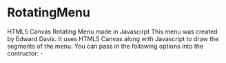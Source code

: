 # RotatingMenu
HTML5 Canvas Rotating Menu made in Javascirpt
This menu was created by Edward Davis. 
It uses HTML5 Canvas along with Javascript to draw the segments of the menu. 
You can pass in the following options into the contructor: -


